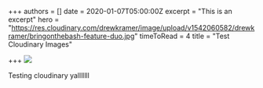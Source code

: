 +++
authors = []
date = 2020-01-07T05:00:00Z
excerpt = "This is an excerpt"
hero = "https://res.cloudinary.com/drewkramer/image/upload/v1542060582/drewkramer/bringonthebash-feature-duo.jpg"
timeToRead = 4
title = "Test Cloudinary Images"

+++
![](https://res.cloudinary.com/drewkramer/image/upload/v1542060582/drewkramer/asimplepalate-feature-reg.jpg)

Testing cloudinary yalllllll